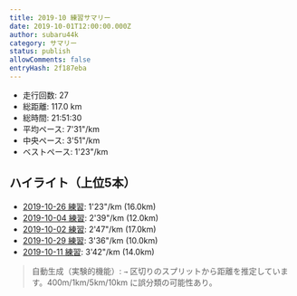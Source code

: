 ```yaml
---
title: 2019-10 練習サマリー
date: 2019-10-01T12:00:00.000Z
author: subaru44k
category: サマリー
status: publish
allowComments: false
entryHash: 2f187eba
---
```

- 走行回数: 27
- 総距離: 117.0 km
- 総時間: 21:51:30
- 平均ペース: 7'31"/km
- 中央ペース: 3'51"/km
- ベストペース: 1'23"/km

## ハイライト（上位5本）
- [2019-10-26 練習](/2019-10-26-ab9191e03afaa411ef8e10e03ecf69c4/): 1'23"/km (16.0km)
- [2019-10-04 練習](/2019-10-04-953b2dd4c04c74e3cc79f9f246ee114f/): 2'39"/km (12.0km)
- [2019-10-02 練習](/2019-10-03-d5967c522a2d18c412e18ee70c10efc2/): 2'47"/km (17.0km)
- [2019-10-29 練習](/2019-10-29-0893a81293786116477368316163eae3/): 3'36"/km (10.0km)
- [2019-10-11 練習](/2019-10-11-a9acbc2d2a56460c03712a43c4b2abf3/): 3'42"/km (14.0km)

> 自動生成（実験的機能）: `→` 区切りのスプリットから距離を推定しています。400m/1km/5km/10km に誤分類の可能性あり。
